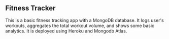 ## Fitness Tracker

This is a basic fitness tracking app with a MongoDB database. It logs user's workouts, aggregates the total workout volume, and shows some basic analytics. It is deployed using Heroku and Mongodb Atlas.

